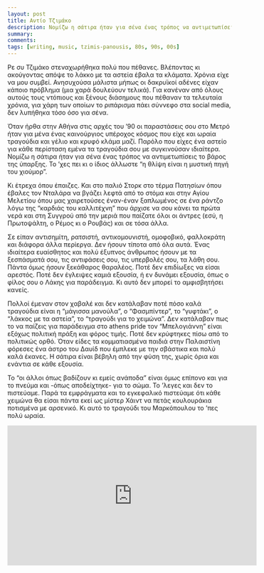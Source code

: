 ```yaml
---
layout: post
title: Αντίο Τζιμάκο
description: Νομίζω η σάτιρα ήταν για σένα ένας τρόπος να αντιμετωπίσεις το βάρος της ύπαρξης. Το ’χες πει κι ο ίδιος άλλωστε “η θλίψη είναι η μυστική πηγή του χιούμορ”.
summary: 
comments: 
tags: [writing, music, tzimis-panousis, 80s, 90s, 00s]
---
```


Ρε συ Τζιμάκο στεναχωρήθηκα πολύ που πέθανες. Βλέποντας κι ακούγοντας απόψε το λάκκο με τα αστεία έβαλα τα κλάματα. Χρόνια είχε να μου συμβεί. Ανησυχούσα μάλιστα μήπως οι δακρυϊκοί αδένες είχαν κάποιο πρόβλημα (μια χαρά δουλεύουν τελικά). Για κανέναν από όλους αυτούς τους ντόπιους και ξένους διάσημους που πέθαναν τα τελευταία χρόνια, για χάρη των οποίων το ριπάρισμα πάει σύννεφο στα social media, δεν λυπήθηκα τόσο όσο για σένα.

Όταν ήρθα στην Αθήνα στις αρχές του ’90 οι παραστάσεις σου στο Μετρό ήταν για μένα ένας καινούργιος υπέροχος κόσμος που είχε και ωραία τραγούδια και γέλιο και κρυφό κλάμα μαζί. Παρόλο που είχες ένα αστείο για κάθε περίσταση εμένα τα τραγούδια σου με συγκινούσαν ιδιαίτερα. Νομίζω η σάτιρα ήταν για σένα ένας τρόπος να αντιμετωπίσεις το βάρος της ύπαρξης. Το ’χες πει κι ο ίδιος άλλωστε “η θλίψη είναι η μυστική πηγή του χιούμορ”.

Κι έτρεχα όπου έπαιζες. Και στο παλιό Στορκ στο τέρμα Πατησίων όπου έβαλες τον Νταλάρα να βγάζει λεφτά από το στόμα και στην Αγίου Μελετίου όπου μας χαιρετούσες έναν-έναν ξαπλωμένος σε ένα ράντζο λόγω της “καρδιάς του καλλιτέχνη” που άρχισε να σου κάνει τα πρώτα νερά και στη Συγγρού από την μεριά που παίζατε όλοι οι άντρες (εσύ, η Πρωτοψάλτη, ο Ρέμος κι ο Ρουβάς) και σε τόσα άλλα.

Σε είπαν αντισημίτη, ρατσιστή, αντικομουνιστή, ομοφοβικό, φαλλοκράτη και διάφορα άλλα περίεργα. Δεν ήσουν τίποτα από όλα αυτά. Ένας ιδιαίτερα ευαίσθητος και πολύ έξυπνος άνθρωπος ήσουν με τα ξεσπάσματά σου, τις αντιφάσεις σου, τις υπερβολές σου, τα λάθη σου. Πάντα όμως ήσουν ξεκάθαρος θαραλέος. Ποτέ δεν επιδίωξες να είσαι αρεστός. Ποτέ δεν έγλειψες καμιά εξουσία, ή εν δυνάμει εξουσία, όπως ο φίλος σου ο Λάκης για παράδειγμα. Κι αυτό δεν μπορεί το αμφισβητήσει κανείς.

Πολλοί έμεναν στον χαβαλέ και δεν κατάλαβαν ποτέ πόσο καλά τραγούδια είναι η “μάγισσα μανούλα”, ο “Φασμπίντερ”, το “γυφτάκι”, ο “λάκκος με τα αστεία”, το “τραγούδι για το χειμώνα”. Δεν κατάλαβαν πως το να παίζεις για παράδειγμα στο athens pride τον “Μπελογιάννη” είναι εξόχως πολιτική πράξη και φόρος τιμής. Ποτέ δεν κρύφτηκες πίσω από το πολιτικώς ορθό. Όταν είδες τα κομματιασμένα παιδιά στην Παλαιστίνη φόρεσες ένα άστρο του Δαυίδ που έμπλεκε με την σβάστικα και πολύ καλά έκανες. Η σάτιρα είναι βέβηλη από την φύση της, χωρίς όρια και ενάντια σε κάθε εξουσία.

Το “οι άλλοι όπως βαδίζουν κι εμείς ανάποδα” είναι όμως επίπονο και για το πνεύμα και -όπως αποδείχτηκε- για το σώμα. Το ’λεγες και δεν το πιστεύαμε. Παρά τα εμφράγματα και το εγκεφαλικό πιστεύαμε ότι κάθε χειμώνα θα είσαι πάντα εκεί ως μίστερ Χάιντ να πετάς κουλουράκια ποτισμένα με αρσενικό. Κι αυτό το τραγούδι του Μαρκόπουλου το ’πες πολύ ωραία.

<div class="youtube-embed-container">
	<iframe width="560" height="315" src="https://www.youtube.com/embed/dT5xGxJqGok" title="YouTube video player" frameborder="0" allow="accelerometer; autoplay; clipboard-write; encrypted-media; gyroscope; picture-in-picture" allowfullscreen></iframe>
</div>